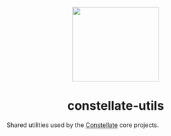 <p align="center">
  <img src="https://cdn.rawgit.com/constellators/constellate/7934b911/assets/logo.png" width="200" height="173" />
</p>

<h1 align="center">constellate-utils</h1>

Shared utilities used by the [Constellate](https://github.com/constellators/constellate) core projects.
